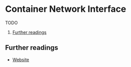 # Container Network Interface

TODO

1. [Further readings](#further-readings)

## Further readings

- [Website]

<!--
  Reference
  ═╬═Time══
  -->

<!-- Upstream -->
[website]: https://www.cni.dev/
